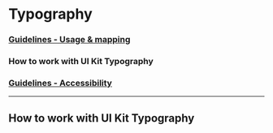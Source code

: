 
# Typography

### [Guidelines - Usage & mapping](../guidelines-usage-and-mapping)
### How to work with UI Kit Typography
### [Guidelines - Accessibility](../guidelines-accessibility)

<hr>

## How to work with UI Kit Typography